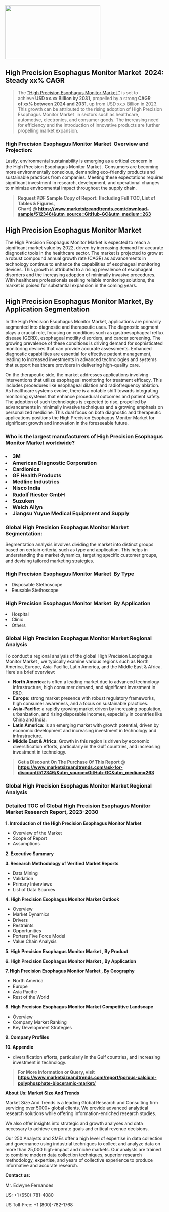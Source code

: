 <p><img class="alignnone size-medium wp-image-20088" src="https://ffe5etoiles.com/wp-content/uploads/2024/12/MST1-300x171.png" alt="" width="300" height="171" /></p><h2 id="ember46" class="ember-view reader-text-block__heading-2">High Precision Esophagus Monitor Market &nbsp;2024: Steady&nbsp;xx% CAGR</h2><blockquote id="ember47" class="ember-view reader-text-block__blockquote">The&nbsp;<a class="app-aware-link " href="https://www.marketsizeandtrends.com/download-sample/512346/&utm_source=GitHub-GC&utm_medium=263" target="_blank" data-test-app-aware-link="">"High Precision Esophagus Monitor Market "</a>&nbsp;is set to achieve&nbsp;<strong>USD&nbsp;xx.xx&nbsp;Billion by 2031,</strong>&nbsp;propelled by a strong&nbsp;<strong>CAGR of&nbsp;xx% between 2024 and 2031,</strong>&nbsp;up from USD xx.x Billion in 2023. This growth can be attributed to the rising adoption of&nbsp;High Precision Esophagus Monitor Market &nbsp;in sectors such as healthcare, automotive, electronics, and consumer goods. The increasing need for efficiency and the introduction of innovative products are further propelling market expansion.</blockquote><h3 id="ember48" class="ember-view reader-text-block__heading-3">High Precision Esophagus Monitor Market &nbsp;Overview and Projection:</h3><p id="ember49" class="ember-view reader-text-block__paragraph">Lastly, environmental sustainability is emerging as a critical concern in the&nbsp;High Precision Esophagus Monitor Market . Consumers are becoming more environmentally conscious, demanding eco-friendly products and sustainable practices from companies. Meeting these expectations requires significant investment in research, development, and operational changes to minimize environmental impact throughout the supply chain.</p><blockquote id="ember50" class="ember-view reader-text-block__blockquote"><strong>Request PDF Sample Copy of Report: (Including Full TOC, List of Tables &amp; Figures, Chart)&nbsp;@&nbsp;<strong><a href="https://www.marketsizeandtrends.com/download-sample/512346/&utm_source=GitHub-GC&utm_medium=263" target="_blank">https://www.marketsizeandtrends.com/download-sample/512346/&utm_source=GitHub-GC&utm_medium=263</a></strong></strong></blockquote><h3 class=""> <h2>High Precision Esophagus Monitor Market</h2><p>The High Precision Esophagus Monitor Market is expected to reach a significant market value by 2022, driven by increasing demand for accurate diagnostic tools in the healthcare sector. The market is projected to grow at a robust compound annual growth rate (CAGR) as advancements in technology continue to enhance the capabilities of esophageal monitoring devices. This growth is attributed to a rising prevalence of esophageal disorders and the increasing adoption of minimally invasive procedures. With healthcare professionals seeking reliable monitoring solutions, the market is poised for substantial expansion in the coming years.</p><h2>High Precision Esophagus Monitor Market, By Application Segmentation</h2><p>In the High Precision Esophagus Monitor Market, applications are primarily segmented into diagnostic and therapeutic uses. The diagnostic segment plays a crucial role, focusing on conditions such as gastroesophageal reflux disease (GERD), esophageal motility disorders, and cancer screening. The growing prevalence of these conditions is driving demand for sophisticated monitoring devices that can provide accurate assessments. Enhanced diagnostic capabilities are essential for effective patient management, leading to increased investments in advanced technologies and systems that support healthcare providers in delivering high-quality care.</p><p>On the therapeutic side, the market addresses applications involving interventions that utilize esophageal monitoring for treatment efficacy. This includes procedures like esophageal dilation and radiofrequency ablation. As healthcare systems evolve, there is a notable shift towards integrating monitoring systems that enhance procedural outcomes and patient safety. The adoption of such technologies is expected to rise, propelled by advancements in minimally invasive techniques and a growing emphasis on personalized medicine. This dual focus on both diagnostic and therapeutic applications positions the High Precision Esophagus Monitor Market for significant growth and innovation in the foreseeable future.</p></h3><h3 id="" class="">Who is the largest manufacturers of&nbsp;High Precision Esophagus Monitor Market worldwide?</h3><h3 class=""></Li><Li>3M</Li><Li> American Diagnostic Corporation</Li><Li> Cardionics</Li><Li> GF Health Products</Li><Li> Medline Industries</Li><Li> Nisco India</Li><Li> Rudolf Riester GmbH</Li><Li> Suzuken</Li><Li> Welch Allyn</Li><Li> Jiangsu Yuyue Medical Equipment and Supply</h3><h3 id="ember53" class="ember-view reader-text-block__heading-3">Global&nbsp;High Precision Esophagus Monitor Market Segmentation:</h3><p id="ember54" class="ember-view reader-text-block__paragraph">Segmentation analysis involves dividing the market into distinct groups based on certain criteria, such as type and application. This helps in understanding the market dynamics, targeting specific customer groups, and devising tailored marketing strategies.</p><h3 id="" class="">High Precision Esophagus Monitor Market &nbsp;By Type</h3><p></Li><Li>Disposable Stethoscope</Li><Li> Reusable Stethoscope</p><h3 id="" class="">High Precision Esophagus Monitor Market &nbsp;By Application</h3><p class=""></Li><Li>Hospital</Li><Li> Clinic</Li><Li> Others</p><h3 id="ember62" class="ember-view reader-text-block__heading-3">Global High Precision Esophagus Monitor Market Regional Analysis</h3><p id="ember63" class="ember-view reader-text-block__paragraph">To conduct a regional analysis of the global High Precision Esophagus Monitor Market , we typically examine various regions such as North America, Europe, Asia-Pacific, Latin America, and the Middle East &amp; Africa. Here's a brief overview:</p><ul><li><strong>North America</strong>: is often a leading market due to advanced technology infrastructure, high consumer demand, and significant investment in R&amp;D.</li><li><strong>Europe</strong>: strong market presence with robust regulatory frameworks, high consumer awareness, and a focus on sustainable practices.</li><li><strong>Asia-Pacific</strong>: a rapidly growing market driven by increasing population, urbanization, and rising disposable incomes, especially in countries like China and India.</li><li><strong>Latin America</strong>: is an emerging market with growth potential, driven by economic development and increasing investment in technology and infrastructure.</li><li><strong>Middle East &amp; Africa</strong>: Growth in this region is driven by economic diversification efforts, particularly in the Gulf countries, and increasing investment in technology.</li></ul><blockquote id="ember61" class="ember-view reader-text-block__blockquote"><strong>Get a Discount On The Purchase Of This Report @ <strong><a href="https://html-cleaner.com/" target="">https://www.marketsizeandtrends.com/ask-for-discount/512346/&utm_source=GitHub-GC&utm_medium=263</a></strong></strong></blockquote><h3 id="ember62" class="ember-view reader-text-block__heading-3">Global High Precision Esophagus Monitor Market Regional Analysis</h3><h3 id="" class="">Detailed TOC of Global High Precision Esophagus Monitor Market Research Report, 2023-2030</h3><p id="" class=""><strong>1. Introduction of the High Precision Esophagus Monitor Market </strong></p><ul><li>Overview of the Market</li><li>Scope of Report</li><li>Assumptions</li></ul><p id="" class=""><strong>2. Executive Summary</strong></p><p id="" class=""><strong>3. Research Methodology of Verified Market Reports</strong></p><ul><li>Data Mining</li><li>Validation</li><li>Primary Interviews</li><li>List of Data Sources</li></ul><p id="" class=""><strong>4. High Precision Esophagus Monitor Market Outlook</strong></p><ul><li>Overview</li><li>Market Dynamics</li><li>Drivers</li><li>Restraints</li><li>Opportunities</li><li>Porters Five Force Model</li><li>Value Chain Analysis</li></ul><p id="" class=""><strong>5. High Precision Esophagus Monitor Market , By Product</strong></p><p id="" class=""><strong>6. High Precision Esophagus Monitor Market , By Application</strong></p><p id="" class=""><strong>7. High Precision Esophagus Monitor Market , By Geography</strong></p><ul><li>North America</li><li>Europe</li><li>Asia Pacific</li><li>Rest of the World</li></ul><p id="" class=""><strong>8. High Precision Esophagus Monitor Market Competitive Landscape</strong></p><ul><li>Overview</li><li>Company Market Ranking</li><li>Key Development Strategies</li></ul><p id="" class=""><strong>9. Company Profiles</strong></p><p id="" class=""><strong>10. Appendix</strong></p><ul><li>diversification efforts, particularly in the Gulf countries, and increasing investment in technology.</li></ul><blockquote id="ember65" class="ember-view reader-text-block__blockquote"><strong>For More Information or Query, visit <strong><strong><a href="https://html-cleaner.com/" target="">https://www.marketsizeandtrends.com/report/porous-calcium-polyphosphate-bioceramic-market/</a></strong></strong></strong></blockquote><p id="" class=""><strong>About Us: Market Size And Trends</strong></p><p id="" class="">Market Size And Trends is a leading Global Research and Consulting firm servicing over 5000+ global clients. We provide advanced analytical research solutions while offering information-enriched research studies.</p><p id="" class="">We also offer insights into strategic and growth analyses and data necessary to achieve corporate goals and critical revenue decisions.</p><p id="" class="">Our 250 Analysts and SMEs offer a high level of expertise in data collection and governance using industrial techniques to collect and analyze data on more than 25,000 high-impact and niche markets. Our analysts are trained to combine modern data collection techniques, superior research methodology, expertise, and years of collective experience to produce informative and accurate research.</p><p id="" class=""><strong>Contact us:</strong></p><p id="" class="">Mr. Edwyne Fernandes</p><p id="" class="">US: +1 (650)-781-4080</p><p id="" class="">US Toll-Free: +1 (800)-782-1768</p>
